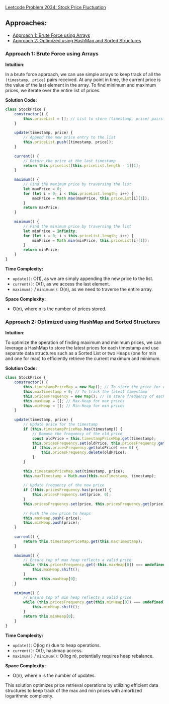 [Leetcode Problem 2034: Stock Price Fluctuation](https://leetcode.com/problems/stock-price-fluctuation/)

## Approaches:
- [Approach 1: Brute Force using Arrays](#approach-1-brute-force-using-arrays)
- [Approach 2: Optimized using HashMap and Sorted Structures](#approach-2-optimized-using-hashmap-and-sorted-structures)

### Approach 1: Brute Force using Arrays

**Intuition:**

In a brute force approach, we can use simple arrays to keep track of all the `(timestamp, price)` pairs received. At any point in time, the current price is the value of the last element in the array. To find minimum and maximum prices, we iterate over the entire list of prices.

**Solution Code:**

```javascript
class StockPrice {
    constructor() {
        this.priceList = []; // List to store (timestamp, price) pairs
    }
    
    update(timestamp, price) {
        // Append the new price entry to the list
        this.priceList.push([timestamp, price]);
    }
    
    current() {
        // Return the price at the last timestamp
        return this.priceList[this.priceList.length - 1][1];
    }
    
    maximum() {
        // Find the maximum price by traversing the list
        let maxPrice = 0;
        for (let i = 0; i < this.priceList.length; i++) {
            maxPrice = Math.max(maxPrice, this.priceList[i][1]);
        }
        return maxPrice;
    }
    
    minimum() {
        // Find the minimum price by traversing the list
        let minPrice = Infinity;
        for (let i = 0; i < this.priceList.length; i++) {
            minPrice = Math.min(minPrice, this.priceList[i][1]);
        }
        return minPrice;
    }
}
```

**Time Complexity:**
- `update()`: O(1), as we are simply appending the new price to the list.
- `current()`: O(1), as we access the last element.
- `maximum()` / `minimum()`: O(n), as we need to traverse the entire array.

**Space Complexity:**
- O(n), where n is the number of prices stored.

### Approach 2: Optimized using HashMap and Sorted Structures

**Intuition:**

To optimize the operation of finding maximum and minimum prices, we can leverage a HashMap to store the latest prices for each timestamp and use separate data structures such as a Sorted List or two Heaps (one for min and one for max) to efficiently retrieve the current maximum and minimum.

**Solution Code:**

```javascript
class StockPrice {
    constructor() {
        this.timestampPriceMap = new Map(); // To store the price for each timestamp
        this.maxTimestamp = 0; // To track the latest timestamp
        this.pricesFrequency = new Map(); // To store frequency of each price
        this.maxHeap = []; // Max-Heap for max prices
        this.minHeap = []; // Min-Heap for min prices
    }
    
    update(timestamp, price) {
        // Update price for the timestamp
        if (this.timestampPriceMap.has(timestamp)) {
            // Remove the frequency of the old price
            const oldPrice = this.timestampPriceMap.get(timestamp);
            this.pricesFrequency.set(oldPrice, this.pricesFrequency.get(oldPrice) - 1);
            if (this.pricesFrequency.get(oldPrice) === 0) {
                this.pricesFrequency.delete(oldPrice);
            }
        }
        
        this.timestampPriceMap.set(timestamp, price);
        this.maxTimestamp = Math.max(this.maxTimestamp, timestamp);
        
        // Update frequency of the new price
        if (!this.pricesFrequency.has(price)) {
            this.pricesFrequency.set(price, 0);
        }
        this.pricesFrequency.set(price, this.pricesFrequency.get(price) + 1);
        
        // Push the new price to heaps
        this.maxHeap.push(-price);
        this.minHeap.push(price);
    }
    
    current() {
        return this.timestampPriceMap.get(this.maxTimestamp);
    }
    
    maximum() {
        // Ensure top of max heap reflects a valid price
        while (this.pricesFrequency.get(-this.maxHeap[0]) === undefined) {
            this.maxHeap.shift();
        }
        return -this.maxHeap[0];
    }
    
    minimum() {
        // Ensure top of min heap reflects a valid price
        while (this.pricesFrequency.get(this.minHeap[0]) === undefined) {
            this.minHeap.shift();
        }
        return this.minHeap[0];
    }
}
```

**Time Complexity:**
- `update()`: O(log n) due to heap operations.
- `current()`: O(1), hashmap access.
- `maximum()` / `minimum()`: O(log n), potentially requires heap rebalance.

**Space Complexity:**
- O(n), where n is the number of updates. 

This solution optimizes price retrieval operations by utilizing efficient data structures to keep track of the max and min prices with amortized logarithmic complexity.

